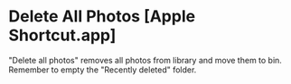 # Delete All Photos [Apple Shortcut.app]

"Delete all photos" removes all photos from library and move them to bin. Remember to empty the "Recently deleted" folder.
